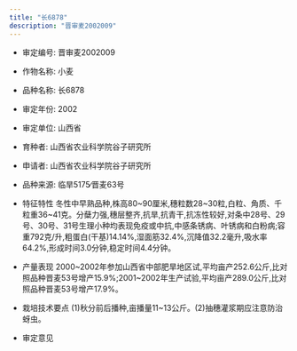 ```yaml
---
title: "长6878"
description: "晋审麦2002009"
---
```

* 审定编号:  晋审麦2002009

*  作物名称:  小麦

*  品种名称:  长6878

*  审定年份:  2002

*  审定单位:  山西省

* 育种者:  山西省农业科学院谷子研究所

*  申请者:  山西省农业科学院谷子研究所

*  品种来源:  临旱5175∕晋麦63号

*  特征特性
冬性中早熟品种,株高80~90厘米,穗粒数28~30粒,白粒、角质、千粒重36~41克。分蘖力强,穗层整齐,抗旱,抗青干,抗冻性较好,对条中28号、29号、30号、31号生理小种均表现免疫或中抗,中感条锈病、叶锈病和白粉病;容重792克/升,粗蛋白(干基)14.14%,湿面筋32.4%,沉降值32.2毫升,吸水率64.2%,形成时间3.0分钟,稳定时间4.4分钟。

*  产量表现
2000~2002年参加山西省中部肥旱地区试,平均亩产252.6公斤,比对照品种晋麦53号增产15.9%;2001~2002年生产试验,平均亩产289.0公斤,比对照品种晋麦53号增产17.9%。

*  栽培技术要点
(1)秋分前后播种,亩播量11~13公斤。(2)抽穗灌浆期应注意防治蚜虫。

*  审定意见

